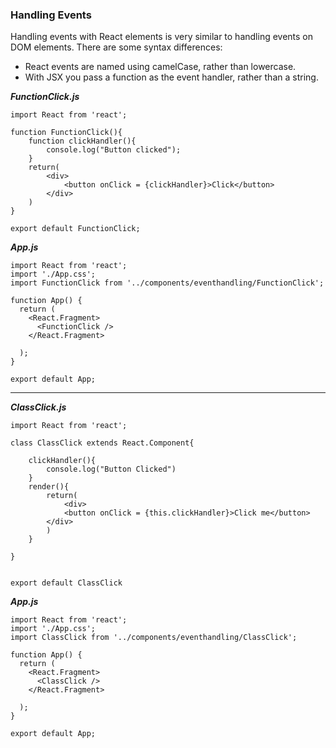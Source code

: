 ### Handling Events

Handling events with React elements is very similar to handling events on DOM elements. There are some syntax differences:

- React events are named using camelCase, rather than lowercase.
- With JSX you pass a function as the event handler, rather than a string.



***FunctionClick.js***
```
import React from 'react';

function FunctionClick(){
    function clickHandler(){
        console.log("Button clicked");
    }
    return(
        <div>
            <button onClick = {clickHandler}>Click</button>
        </div>
    )
}

export default FunctionClick;
```
***App.js***
```
import React from 'react';
import './App.css';
import FunctionClick from '../components/eventhandling/FunctionClick';

function App() {
  return (
    <React.Fragment>
      <FunctionClick />
    </React.Fragment> 
  
  );
}

export default App;
```

---

***ClassClick.js***
```
import React from 'react';

class ClassClick extends React.Component{

    clickHandler(){
        console.log("Button Clicked")
    }
    render(){
        return(
            <div>
            <button onClick = {this.clickHandler}>Click me</button>
        </div>
        )
    }
    
}


export default ClassClick
```
***App.js***
```
import React from 'react';
import './App.css';
import ClassClick from '../components/eventhandling/ClassClick';

function App() {
  return (
    <React.Fragment>
      <ClassClick />
    </React.Fragment> 
  
  );
}

export default App;
```
